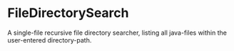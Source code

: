 # FileDirectorySearch
A single-file recursive file directory searcher, listing all java-files within the user-entered directory-path.
